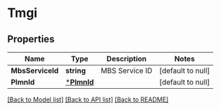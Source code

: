 # Tmgi

## Properties
Name | Type | Description | Notes
------------ | ------------- | ------------- | -------------
**MbsServiceId** | **string** | MBS Service ID | [default to null]
**PlmnId** | [***PlmnId**](PlmnId.md) |  | [default to null]

[[Back to Model list]](../README.md#documentation-for-models) [[Back to API list]](../README.md#documentation-for-api-endpoints) [[Back to README]](../README.md)

